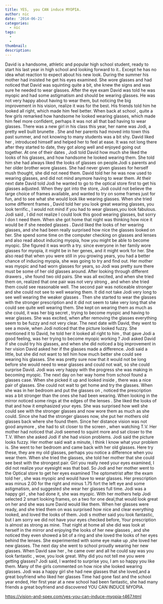 ```yaml
---
title: YES,  you CAN induce MYOPIA.
author: nic
date: '2014-06-21'
categories:
  - nic
tags:
  - 
  - 
thumbnail: 
description: 
---
```


David is a handsome, athletic and popular high school student, ready to start his last year in high school and looking forward to it.. Except he has no idea what reaction to expect about his new look.
During the summer his mother had insisted he get his eyes examined. She wore glasses and had noticed that David was squinting quite  a bit, she knew the signs and was sure he needed to wear glasses.
 After the eye exam David was told he was myopic and had some astigmatism and should be wearing glasses.
He was not very happy about having to wear them, but noticing the big improvement in his vision, realize it was for the best.
His friends told him he looked all right, which made him feel better.
When back at school , quite a few girls remarked how handsome he looked wearing glasses, which made him feel more confident, perhaps it was not all that bad having to wear glasses.
There was a new girl in his class this year, her name was Jodi, a pretty well built brunette .
She and her parents had moved into town this past summer, and not knowing to many students was a bit shy.
David liked her , introduced himself and helped her to feel at ease.
It was not long there after they started to date, they got along well  and enjoyed going out together.
At one of their dates , Jodi told David how much she liked the looks of his glasses, and how handsome he looked wearing them.
She told him she had always liked the looks of glasses on people.Jodi s parents and her older brother wore glasses. She had never given glasses for herself mush thought, she did not need them.
David told her he was now used to wearing glasses, and did not mind anymore having to wear them.
At their next date David told Jodi he wanted to go to the optical store first to get his glasses adjusted.
When they got into the store, Jodi could not believe the large choice of frames available, and wanted to try on some frames just 
for fun, and to see what she would look like wearing glasses.
When she tried some different frames , David told her you look great wearing glasses, you look terrific., I would not mind if you had to wear glasses,you look fabulous.
Jodi said , I did not realize I could look this good wearing glasses, but sorry I don t need them.
When she got home that night was thinking how nice it would be if she needed glasses .
David liked the looks of her wearing glasses, and she had been really surprised how nice the glasses looked on her.
She spend some time on the computer checking on glasses and lenses and also read about inducing myopia, how you might be able to become myopic.
She figured it was worth a try. since everyone in her family wore glasses for myopia, it might be in her genes, and it might work for her.
She also read that when you were still in you growing years, you had a better chance of inducing myopia, she was going to try and find out.
Her mother was myopic and had worn glasses for years, so Jodi was pretty sure there must be some of her old glasses around.
After looking through different drawers , she found two old pairs.
She was all excited, and when she tried them on, realized that one pair was not very strong , and when she tried them could see reasonable well.
The second pair was noticeable stronger and she could not see to well wearing them.
It did not take Jodi very long to see well wearing the weaker glasses .
Then she started to wear the glasses with the stronger prescription and it did not seem to take very long that she could see quite well wearing them.
She kept on wearing them as much as she could, it was her big secret , trying to become myopic and having to wear glasses.
She was excited, when after removing the glasses everything seem to be fuzzy and not very clear.
The next date with David, they went to see a movie, when Jodi noticed that the picture looked fuzzy.
She mentioned it to David, he told her it looked all right to him , that gave Jodi a good feeling, was her trying to  become myopic working ?
Jodi asked David  if she could try his glasses, and when she did noticed a big improvement in her vision
David asked her if the glasses made a difference. Jodi said a little, but she did not want to tell him how much better she could see wearing his glasses.
She was pretty sure now that it would not be long before she would need to wear glasses and could not wait, so she could surprise David.
Jodi was very happy with the progress she was making in becoming myopic.
The next day on her way home from school found a glasses case. When she picked it up and looked inside , there was a nice pair of glasses.
She could not wait to get home and try the glasses.
When she was in her bedroom and put the glasses on , noticed the prescription was a bit stronger than the ones she had been wearing. When looking in the mirror noticed some rings at the edges of the lenses  . She liked the looks of that and how it emphasized your eyes.
She was surprised how well she could see with the stronger glasses and now wore them as much as she could.
Since she had the stronger glasses now, she put her mothers old glasses back where she found them.
Since her distance vision was not good anymore , she had to sit closer to the screen , when watching T.V.
Her mother had noticed that Jodi seemed to squint more  and sat closer to the T.V.
When she asked Jodi if she had vision problems. Jodi said the picture looks fuzzy. Her mother said wait a minute, I think I know what your problem is. She went to her bedroom and came back with her old glasses.
Here try these, they are my old glasses, perhaps you notice a difference when you wear them.
When she tried the glasses, she told her mother that she could see best with the strongest pair. Girl you really need your eyes examined, I did not realize your eyesight was that bad.
So Jodi and her mother went to the Optical store to get her eyes examined
The optometrist after the exam told her , she was myopic and would have to wear glasses. Her prescription was minus 2.00 for the right and minus 1.75 fort the left eye and some astigmatism, and suggested she wear her glasses full time.
Jodi was a happy girl , she had done  it, she was myopic.
With her mothers help Jodi selected 2 smart looking frames, on a two for one deal,that would look great on her  and she was sure 
David would like them.
When her glasses were ready, and she tried them on was surprised how nice and clear everything looked, and loved the looks of them.
Jodi s mother said you look fantastic, but I am sorry we did not have your eyes checked before, Your prescription is almost as strong as mine.
That night at home all she did was look at herself in the mirror and enjoying the looks of her new glasses , and she noticed they even showed a bit of a ring  and she loved the looks of her eyes behind the lenses.
She experimented with some eye make up ,she loved her new glasses.
The next day she went to school proudly wearing her new glasses.
When David saw her , he came over and all he could say was you look fantastic , wow, you look great.
Why did you not tell me you were getting glasses?
Jodi said, I wanted to surprise you, I am so happy you like them.
Many of the girls commented on how nice she looked wearing glasses.
Jodi was a happy girl she had new glasses that she loved,and  a great boyfriend who liked her glasses
Time had gone fast and the school year ended, Her first year at a new school had been fantastic, she had many friends a great boyfriend  and discovered YOU CAN INDUCE MYOPIA.

https://vision-and-spex.com/yes-you-can-induce-myopia-t467.html
